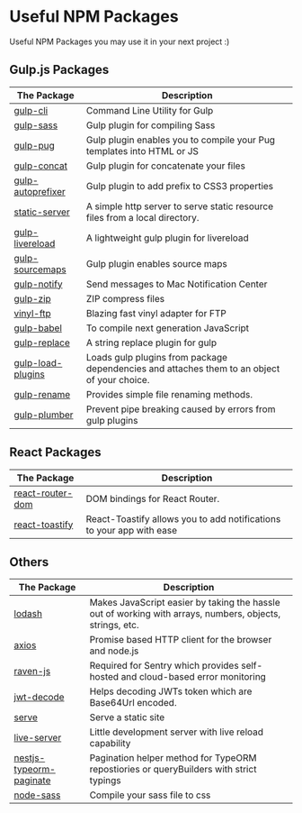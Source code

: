# Useful NPM Packages
Useful NPM Packages you may use it in your next project :)

## Gulp.js Packages
The Package | Description
------------|------------
[gulp-cli](https://www.npmjs.com/package/gulp-cli) | Command Line Utility for Gulp
[gulp-sass](https://www.npmjs.com/package/gulp-sass) | Gulp plugin for compiling Sass
[gulp-pug](https://www.npmjs.com/package/gulp-pug) | Gulp plugin enables you to compile your Pug templates into HTML or JS
[gulp-concat](https://www.npmjs.com/package/gulp-concat) | Gulp plugin for concatenate your files
[gulp-autoprefixer](https://www.npmjs.com/package/gulp-autoprefixer) | Gulp plugin to add prefix to CSS3 properties
[static-server](https://www.npmjs.com/package/static-server) | A simple http server to serve static resource files from a local directory.
[gulp-livereload](https://www.npmjs.com/package/gulp-livereload) | A lightweight gulp plugin for livereload
[gulp-sourcemaps](https://www.npmjs.com/package/gulp-sourcemaps) | Gulp plugin enables source maps
[gulp-notify](https://www.npmjs.com/package/gulp-notify) | Send messages to Mac Notification Center
[gulp-zip](https://www.npmjs.com/package/gulp-zip) | ZIP compress files
[vinyl-ftp](https://www.npmjs.com/package/vinyl-ftp) | Blazing fast vinyl adapter for FTP
[gulp-babel](https://www.npmjs.com/package/gulp-babel) | To compile next generation JavaScript
[gulp-replace](https://www.npmjs.com/package/gulp-replace) | A string replace plugin for gulp 
[gulp-load-plugins](https://www.npmjs.com/package/gulp-load-plugins) | Loads gulp plugins from package dependencies and attaches them to an object of your choice.
[gulp-rename](https://www.npmjs.com/package/gulp-rename) | Provides simple file renaming methods.
[gulp-plumber](https://www.npmjs.com/package/gulp-plumber) | Prevent pipe breaking caused by errors from gulp plugins

## React Packages
The Package | Description
------------|------------
[react-router-dom](https://www.npmjs.com/package/react-router-dom) | DOM bindings for React Router.
[react-toastify](https://www.npmjs.com/package/react-toastify) | React-Toastify allows you to add notifications to your app with ease

## Others
The Package | Description
------------|------------
[lodash](https://www.npmjs.com/package/lodash) | Makes JavaScript easier by taking the hassle out of working with arrays, numbers, objects, strings, etc.
[axios](https://www.npmjs.com/package/axios) | Promise based HTTP client for the browser and node.js
[raven-js](https://www.npmjs.com/package/raven-js) | Required for Sentry which provides self-hosted and cloud-based error monitoring
[jwt-decode](https://www.npmjs.com/package/jwt-decode) | Helps decoding JWTs token which are Base64Url encoded.
[serve](https://www.npmjs.com/package/serve) | Serve a static site
[live-server](https://www.npmjs.com/package/live-server) | Little development server with live reload capability
[nestjs-typeorm-paginate](https://www.npmjs.com/package/nestjs-typeorm-paginate) | Pagination helper method for TypeORM repostiories or queryBuilders with strict typings
[node-sass](https://www.npmjs.com/package/node-sass) | Compile your sass file to css
